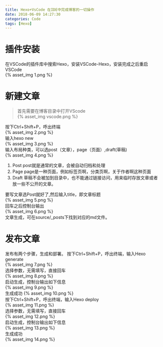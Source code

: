 ```yaml
---
title: Hexo+VsCode 在IDE中完成博客的一切操作
date: 2018-06-09 14:27:30
categories: Code
tags: [Hexo]
---
```

# 插件安装
在VSCode的插件库中搜索Hexo，安装VSCode-Hexo，安装完成之后重启VSCode  
{% asset_img 1.png %}  

# 新建文章
>首先需要在博客目录中打开VScode  
{% asset_img vscode.png %} 

按下Ctrl+Shift+P，呼出终端  
{% asset_img 2.png %}  
输入hexo new  
{% asset_img 3.png %}  
输入布局种类，可以选post（文章），page（页面）,draft(草稿)  
{% asset_img 4.png %}   
1. Post
post就是通常的文章，会被自动归档和处理
2. Page
page是一种页面，例如标签页啊，分类页啊，关于作者啊这种页面
3. Draft
草稿不会被加到目录中，也不能通过链接访问，用来临时存放文章或者放一些不公开的文章。

要写文章选Post就好了,然后输入title，即文章标题   
{% asset_img 5.png %}  
回车之后控制台输出  
{% asset_img 6.png %}  
文章生成，可在source/_posts下找到对应的md文件。

# 发布文章
发布有两个步骤，生成和部署。
按下Ctrl+Shift+P，呼出终端，输入Hexo generate  
{% asset_img 7.png %}  
选择参数，无需填写，直接回车  
{% asset_img 8.png %}  
启动生成，控制台输出如下信息  
{% asset_img 9.png %}  
生成成功
{% asset_img 10.png %}  
按下Ctrl+Shift+P，呼出终端，输入Hexo deploy  
{% asset_img 11.png %}  
选择参数，无需填写，直接回车  
{% asset_img 12.png %}  
启动生成，控制台输出如下信息  
{% asset_img 13.png %}  
生成成功  
{% asset_img 14.png %}  